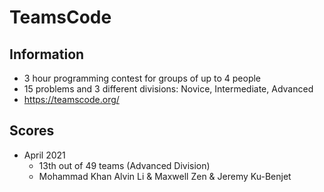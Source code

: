 # TeamsCode
## Information 
  - 3 hour programming contest for groups of up to 4 people
  - 15 problems and 3 different divisions: Novice, Intermediate, Advanced
  - https://teamscode.org/
## Scores
  - April 2021 
    - 13th out of 49 teams (Advanced Division) 
    - Mohammad Khan Alvin Li & Maxwell Zen & Jeremy Ku-Benjet
 

